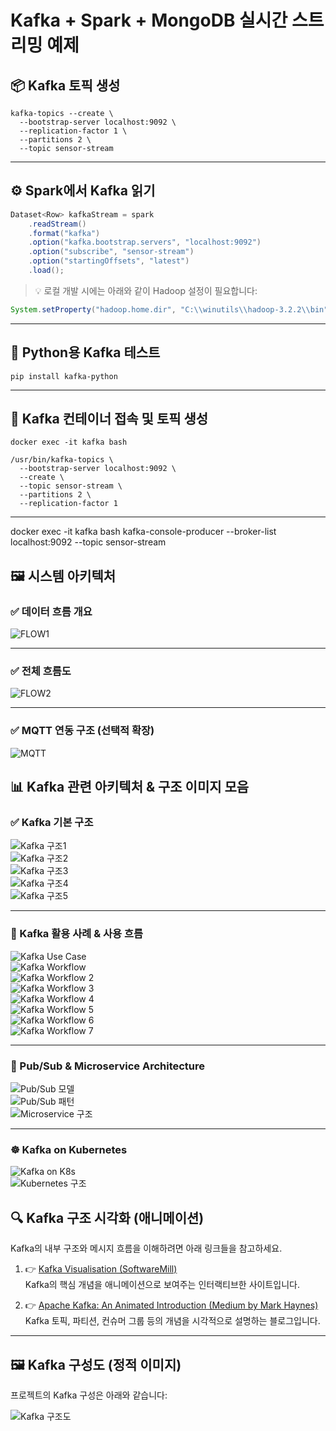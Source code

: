 # Kafka + Spark + MongoDB 실시간 스트리밍 예제

## 📦 Kafka 토픽 생성

```
kafka-topics --create \
  --bootstrap-server localhost:9092 \
  --replication-factor 1 \
  --partitions 2 \
  --topic sensor-stream
```

---

## ⚙️ Spark에서 Kafka 읽기

```java
Dataset<Row> kafkaStream = spark
    .readStream()
    .format("kafka")
    .option("kafka.bootstrap.servers", "localhost:9092")
    .option("subscribe", "sensor-stream")
    .option("startingOffsets", "latest")
    .load();
```

> 💡 로컬 개발 시에는 아래와 같이 Hadoop 설정이 필요합니다:

```java
System.setProperty("hadoop.home.dir", "C:\\winutils\\hadoop-3.2.2\\bin");
```

---

## 🐍 Python용 Kafka 테스트

```
pip install kafka-python
```

---

## 🧪 Kafka 컨테이너 접속 및 토픽 생성

```
docker exec -it kafka bash

/usr/bin/kafka-topics \
  --bootstrap-server localhost:9092 \
  --create \
  --topic sensor-stream \
  --partitions 2 \
  --replication-factor 1
```

---

docker exec -it kafka bash
kafka-console-producer --broker-list localhost:9092 --topic sensor-stream


## 🖼 시스템 아키텍처

### ✅ 데이터 흐름 개요

![FLOW1](./FLOW1.png)

---

### ✅ 전체 흐름도

![FLOW2](./FLOW2.png)

---

### ✅ MQTT 연동 구조 (선택적 확장)

![MQTT](./MQTT.jpg)

## 📊 Kafka 관련 아키텍처 & 구조 이미지 모음

### ✅ Kafka 기본 구조

![Kafka 구조1](./images/kafka_1.PNG)  
![Kafka 구조2](./images/kafka_2.PNG)  
![Kafka 구조3](./images/kafka_3.PNG)  
![Kafka 구조4](./images/kafka_4.PNG)  
![Kafka 구조5](./images/kafka_5.PNG)  

---

### 📌 Kafka 활용 사례 & 사용 흐름

![Kafka Use Case](./images/kafka_use_case.jpg)  
![Kafka Workflow](./images/kafka_workflow.gif)  
![Kafka Workflow 2](./images/kafka_workflow2.gif)  
![Kafka Workflow 3](./images/kafka_workflow3.gif)  
![Kafka Workflow 4](./images/kafka_workflow4.gif)  
![Kafka Workflow 5](./images/kafka_workflow5.gif)  
![Kafka Workflow 6](./images/kafka_workflow6.gif)  
![Kafka Workflow 7](./images/kafka_workflow7.gif)  

---

### 🔁 Pub/Sub & Microservice Architecture

![Pub/Sub 모델](./images/kafka_workflow6.gif)  
![Pub/Sub 패턴](./images/kafka_workflow7.gif)  
![Microservice 구조](./images/micro_service_architecture.gif)

---

### ☸️ Kafka on Kubernetes

![Kafka on K8s](./images/k8s_cluster.gif)  
![Kubernetes 구조](./images/kubernetes.jpg)


## 🔍 Kafka 구조 시각화 (애니메이션)

Kafka의 내부 구조와 메시지 흐름을 이해하려면 아래 링크들을 참고하세요.

1. 👉 [Kafka Visualisation (SoftwareMill)](https://softwaremill.com/kafka-visualisation/)  
   Kafka의 핵심 개념을 애니메이션으로 보여주는 인터랙티브한 사이트입니다.

2. 👉 [Apache Kafka: An Animated Introduction (Medium by Mark Haynes)](https://medium.com/@mark-haynes/apache-kafka-an-animated-introduction-a553ca57a8a1)  
   Kafka 토픽, 파티션, 컨슈머 그룹 등의 개념을 시각적으로 설명하는 블로그입니다.

---

## 🖼️ Kafka 구성도 (정적 이미지)

프로젝트의 Kafka 구성은 아래와 같습니다:

![Kafka 구조도](./images/kafka_1.PNG)